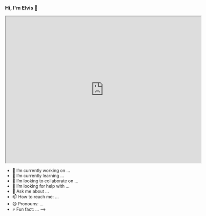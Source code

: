 ### Hi, I'm Elvis 👋

<!DOCTYPE html>
<html>
<title>HTML Tutorial</title>
<body>
  <iframe src="https://drive.google.com/file/d/1st0qv9NPE97GHOkiy7tW5UFCG1TxVzgZ/preview" width="640" height="480"></iframe>
</body>
</html>

- 🔭 I’m currently working on ...
- 🌱 I’m currently learning ...
- 👯 I’m looking to collaborate on ...
- 🤔 I’m looking for help with ...
- 💬 Ask me about ...
- 📫 How to reach me: ...
- 😄 Pronouns: ...
- ⚡ Fun fact: ...
-->
